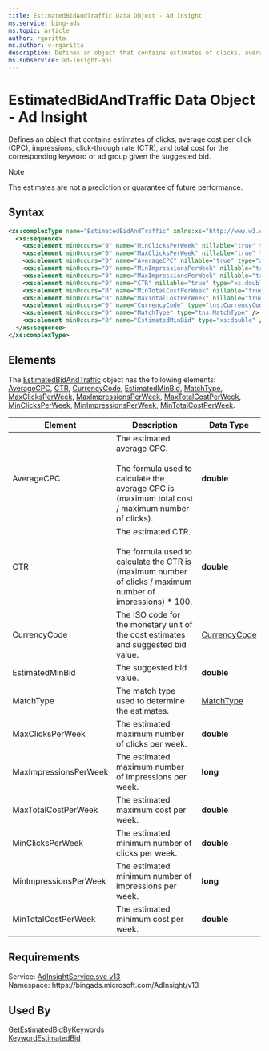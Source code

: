 ```yaml
---
title: EstimatedBidAndTraffic Data Object - Ad Insight
ms.service: bing-ads
ms.topic: article
author: rgaritta
ms.author: v-rgaritta
description: Defines an object that contains estimates of clicks, average cost per click (CPC), impressions, click-through rate (CTR), and total cost for the corresponding keyword or ad group given the suggested bid.
ms.subservice: ad-insight-api
---
```

# EstimatedBidAndTraffic Data Object - Ad Insight
Defines an object that contains estimates of clicks, average cost per click (CPC), impressions, click-through rate (CTR), and total cost for the corresponding keyword or ad group given the suggested bid.

> [!NOTE]
> The estimates are not a prediction or guarantee of future performance.

## Syntax
```xml
<xs:complexType name="EstimatedBidAndTraffic" xmlns:xs="http://www.w3.org/2001/XMLSchema">
  <xs:sequence>
    <xs:element minOccurs="0" name="MinClicksPerWeek" nillable="true" type="xs:double" />
    <xs:element minOccurs="0" name="MaxClicksPerWeek" nillable="true" type="xs:double" />
    <xs:element minOccurs="0" name="AverageCPC" nillable="true" type="xs:double" />
    <xs:element minOccurs="0" name="MinImpressionsPerWeek" nillable="true" type="xs:long" />
    <xs:element minOccurs="0" name="MaxImpressionsPerWeek" nillable="true" type="xs:long" />
    <xs:element minOccurs="0" name="CTR" nillable="true" type="xs:double" />
    <xs:element minOccurs="0" name="MinTotalCostPerWeek" nillable="true" type="xs:double" />
    <xs:element minOccurs="0" name="MaxTotalCostPerWeek" nillable="true" type="xs:double" />
    <xs:element minOccurs="0" name="CurrencyCode" type="tns:CurrencyCode" />
    <xs:element minOccurs="0" name="MatchType" type="tns:MatchType" />
    <xs:element minOccurs="0" name="EstimatedMinBid" type="xs:double" />
  </xs:sequence>
</xs:complexType>
```

## <a name="elements"></a>Elements

The [EstimatedBidAndTraffic](estimatedbidandtraffic.md) object has the following elements: [AverageCPC](#averagecpc), [CTR](#ctr), [CurrencyCode](#currencycode), [EstimatedMinBid](#estimatedminbid), [MatchType](#matchtype), [MaxClicksPerWeek](#maxclicksperweek), [MaxImpressionsPerWeek](#maximpressionsperweek), [MaxTotalCostPerWeek](#maxtotalcostperweek), [MinClicksPerWeek](#minclicksperweek), [MinImpressionsPerWeek](#minimpressionsperweek), [MinTotalCostPerWeek](#mintotalcostperweek).

|Element|Description|Data Type|
|-----------|---------------|-------------|
|<a name="averagecpc"></a>AverageCPC|The estimated average CPC.<br/><br/>The formula used to calculate the average CPC is (maximum total cost / maximum number of clicks).|**double**|
|<a name="ctr"></a>CTR|The estimated CTR.<br/><br/>The formula used to calculate the CTR is (maximum number of clicks / maximum number of impressions) &#42; 100.|**double**|
|<a name="currencycode"></a>CurrencyCode|The ISO code for the monetary unit of the cost estimates and suggested bid value.|[CurrencyCode](currencycode.md)|
|<a name="estimatedminbid"></a>EstimatedMinBid|The suggested bid value.|**double**|
|<a name="matchtype"></a>MatchType|The match type used to determine the estimates.|[MatchType](matchtype.md)|
|<a name="maxclicksperweek"></a>MaxClicksPerWeek|The estimated maximum number of clicks per week.|**double**|
|<a name="maximpressionsperweek"></a>MaxImpressionsPerWeek|The estimated maximum number of impressions per week.|**long**|
|<a name="maxtotalcostperweek"></a>MaxTotalCostPerWeek|The estimated maximum cost per week.|**double**|
|<a name="minclicksperweek"></a>MinClicksPerWeek|The estimated minimum number of clicks per week.|**double**|
|<a name="minimpressionsperweek"></a>MinImpressionsPerWeek|The estimated minimum number of impressions per week.|**long**|
|<a name="mintotalcostperweek"></a>MinTotalCostPerWeek|The estimated minimum cost per week.|**double**|

## Requirements
Service: [AdInsightService.svc v13](https://adinsight.api.bingads.microsoft.com/Api/Advertiser/AdInsight/v13/AdInsightService.svc)  
Namespace: https\://bingads.microsoft.com/AdInsight/v13  

## Used By
[GetEstimatedBidByKeywords](getestimatedbidbykeywords.md)  
[KeywordEstimatedBid](keywordestimatedbid.md)  
